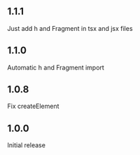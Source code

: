 ## 1.1.1
  Just add h and Fragment in tsx and jsx files

## 1.1.0
  Automatic h and Fragment import

## 1.0.8
  Fix createElement

## 1.0.0
Initial release
